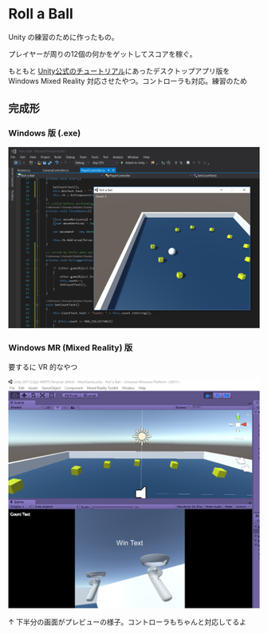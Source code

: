# Roll a Ball

Unity の練習のために作ったもの。

プレイヤーが周りの12個の何かをゲットしてスコアを稼ぐ。

もともと [Unity公式のチュートリアル](https://unity3d.com/jp/learn/tutorials/s/roll-ball-tutorial)にあったデスクトップアプリ版を    
Windows Mixed Reality 対応させたやつ。コントローラも対応。練習のため

## 完成形

### Windows 版 (.exe)

![](Images_for_ReadmeMd/screenShotForWindowsApp.png)

### Windows MR (Mixed Reality) 版 

要するに VR 的なやつ

![](Images_for_ReadmeMd/screenShotForMR.png)

↑ 下半分の画面がプレビューの様子。コントローラもちゃんと対応してるよ
